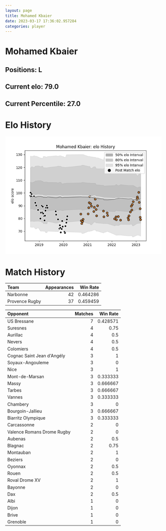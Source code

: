 ```yaml
---  
layout: page  
title: Mohamed Kbaier  
date: 2023-03-17 17:36:02.957284  
categories: player  
---
```

# Mohamed Kbaier

## Positions: L

## Current elo: 79.0

## Current Percentile: 27.0

# Elo History


![elo history](history_MohamedKbaier.png)
# Match History


| Team           |   Appearances |   Win Rate |
|:---------------|--------------:|-----------:|
| Narbonne       |            42 |   0.464286 |
| Provence Rugby |            37 |   0.459459 |

| Opponent                   |   Matches |   Win Rate |
|:---------------------------|----------:|-----------:|
| US Bressane                |         7 |   0.428571 |
| Suresnes                   |         4 |   0.75     |
| Aurillac                   |         4 |   0.5      |
| Nevers                     |         4 |   0.5      |
| Colomiers                  |         4 |   0.5      |
| Cognac Saint Jean d'Angély |         3 |   1        |
| Soyaux-Angouleme           |         3 |   0        |
| Nice                       |         3 |   1        |
| Mont-de-Marsan             |         3 |   0.333333 |
| Massy                      |         3 |   0.666667 |
| Tarbes                     |         3 |   0.666667 |
| Vannes                     |         3 |   0.333333 |
| Chambery                   |         3 |   0        |
| Bourgoin-Jallieu           |         3 |   0.666667 |
| Biarritz Olympique         |         3 |   0.333333 |
| Carcassonne                |         2 |   0        |
| Valence Romans Drome Rugby |         2 |   0        |
| Aubenas                    |         2 |   0.5      |
| Blagnac                    |         2 |   0.75     |
| Montauban                  |         2 |   1        |
| Beziers                    |         2 |   0        |
| Oyonnax                    |         2 |   0.5      |
| Rouen                      |         2 |   0.5      |
| Roval Drome XV             |         2 |   1        |
| Bayonne                    |         2 |   0        |
| Dax                        |         2 |   0.5      |
| Albi                       |         1 |   0        |
| Dijon                      |         1 |   0        |
| Brive                      |         1 |   0        |
| Grenoble                   |         1 |   0        |